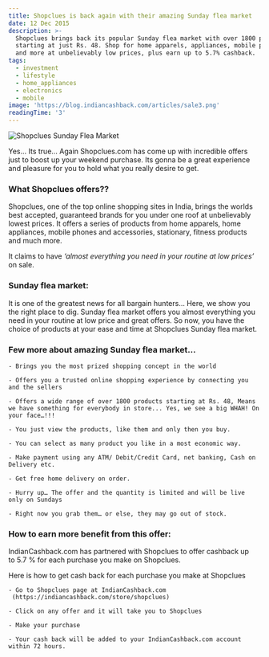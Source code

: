 ```yaml
---
title: Shopclues is back again with their amazing Sunday flea market
date: 12 Dec 2015
description: >-
  Shopclues brings back its popular Sunday flea market with over 1800 products
  starting at just Rs. 48. Shop for home apparels, appliances, mobile phones,
  and more at unbelievably low prices, plus earn up to 5.7% cashback.
tags:
  - investment
  - lifestyle
  - home_appliances
  - electronics
  - mobile
image: 'https://blog.indiancashback.com/articles/sale3.png'
readingTime: '3'
---
```


![Shopclues Sunday Flea Market](https://blog.indiancashback.com/articles/sale3.png)


Yes... Its true… Again Shopclues.com has come up with incredible offers just to boost up your weekend purchase. Its gonna be a great experience and pleasure for you to hold what you really desire to get.
### What Shopclues offers??
Shopclues, one of the top online shopping sites in India, brings the worlds best accepted, guaranteed brands for you under one roof at unbelievably lowest prices. It offers a series of products from home apparels, home appliances, mobile phones and accessories, stationary, fitness products and much more.

It claims to have *‘almost everything you need in your routine at low prices’* on sale.
### Sunday flea market:
It is one of the greatest news for all bargain hunters... Here, we show you the right place to dig. Sunday flea market offers you almost everything you need in your routine at low price and great offers. So now, you have the choice of products at your ease and time at Shopclues Sunday flea market.
### Few more about amazing Sunday flea market...

	- Brings you the most prized shopping concept in the world

	- Offers you a trusted online shopping experience by connecting you and the sellers

	- Offers a wide range of over 1800 products starting at Rs. 48, Means we have something for everybody in store... Yes, we see a big WHAH! On your face…!!!

	- You just view the products, like them and only then you buy.

	- You can select as many product you like in a most economic way.

	- Make payment using any ATM/ Debit/Credit Card, net banking, Cash on Delivery etc.

	- Get free home delivery on order.

	- Hurry up… The offer and the quantity is limited and will be live only on Sundays

	- Right now you grab them… or else, they may go out of stock.

### How to earn more benefit from this offer:
IndianCashback.com has partnered with Shopclues to offer cashback up to 5.7 % for each purchase you make on Shopclues.

Here is how to get cash back for each purchase you make at Shopclues

	- Go to Shopclues page at IndianCashback.com  (https://indiancashback.com/store/shopclues)

	- Click on any offer and it will take you to Shopclues

	- Make your purchase

	- Your cash back will be added to your IndianCashback.com account within 72 hours.
